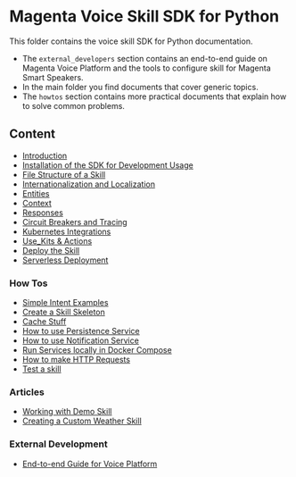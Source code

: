 # Magenta Voice Skill SDK for Python

This folder contains the voice skill SDK for Python documentation.

* The `external_developers` section contains an end-to-end guide on Magenta Voice Platform and the tools to configure skill for Magenta Smart Speakers.
* In the main folder you find documents that cover generic topics.
* The `howtos` section contains more practical documents that explain how to solve common problems.
 

## Content

- [Introduction](intro.md)
- [Installation of the SDK for Development Usage](install.md)
- [File Structure of a Skill](skill_structure.md)
- [Internationalization and Localization](i18n.md)
- [Entities](entities.md)
- [Context](context.md)
- [Responses](response.md)
- [Circuit Breakers and Tracing](tracing.md)
- [Kubernetes Integrations](k8s.md)
- [Use_Kits & Actions](use_kits_and_actions.md)
- [Deploy the Skill](running.md)
- [Serverless Deployment](serverless.md)

### How Tos

- [Simple Intent Examples](howtos/intent_example.md)
- [Create a Skill Skeleton](howtos/create_new_skill.md)
- [Cache Stuff](howtos/cache_stuff.md)
- [How to use Persistence Service](howtos/persistence_service.md)
- [How to use Notification Service](howtos/notification_service.md)
- [Run Services locally in Docker Compose](howtos/local_services.md)
- [How to make HTTP Requests](howtos/make_http_requests.md)
- [Test a skill](howtos/testing.md)

### Articles

- [Working with Demo Skill](articles/demo_skill.md)
- [Creating a Custom Weather Skill](articles/weather_skill.md)

### External Development

- [End-to-end Guide for Voice Platform](external_developers/external_developers.md)
